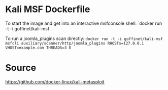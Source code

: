 # Kali MSF Dockerfile

To start the image and get into an interactive msfconsole shell:
`docker run -t -i goffinet/kali-msf

To run a joomla_plugins scan directly:
`docker run -t -i goffinet/kali-msf msfcli auxiliary/scanner/http/joomla_plugins RHOSTs=127.0.0.1 VHOST=example.com THREADS=3 E`

# Source

https://github.com/docker-linux/kali-metasploit
